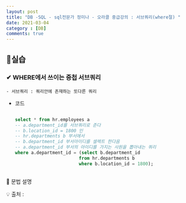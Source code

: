 ```yaml
---
layout: post
title: "DB -SQL - sql전문가 정미나 - 오라클 중급강의 : 서브쿼리(where절) "
date: 2021-03-04
category : [DB]
comments: true
---
```


## 🔷실습

### ✔ WHERE에서 쓰이는 중첩 서브쿼리

    - 서브쿼리 : 쿼리안에 존재하는 또다른 쿼리

- 코드
    ```sql

    select * from hr.employees a
    -- a.department_id를 서브쿼리로 준다
    -- b.location_id = 1800 인 
    -- hr.departments b 부서에서
    -- b.department_id 부서아이디를 셀렉트 한다음
    -- a.department_id 부서의 아이디를 가지는 사원을 뽑아내는 쿼리
    where a.department_id = (select b.department_id
                            from hr.departments b
                            where b.location_id = 1800);
        
    ```
🎈 문법 설명

💡 출처 : 